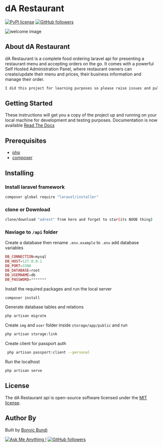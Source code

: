 # dA Restaurant

[![PyPI license](https://img.shields.io/pypi/l/ansicolortags.svg)](https://pypi.python.org/pypi/ansicolortags/)     [![GitHub followers](https://img.shields.io/github/followers/b0nbon1.svg?style=social&label=Follow&maxAge=2592000)](https://github.com/b0nbon1?tab=followers)

![welcome image](https://i.ytimg.com/vi/MHG3n_-Y33A/maxresdefault.jpg)

## About dA Restaurant

dA Restaurant  is a complete food ordering laravel api for presenting a restaurant menu and accepting orders on the go. It comes with a powerful Self Hosted Administration Panel, where restaurant owners can create/update their menu and prices, their business information and manage their order.

```txt
I did this project for learning purposes so please raise issues and pull request for more modifications, errors or to improve the api. 
```

## Getting Started

These instructions will get you a copy of the project up and running on your local machine for development and testing purposes. Documentation is now available [Read The Docs](https://documenter.getpostman.com/view/6169068/S1EJWgBy)

## Prerequisites

* [php](http://php.net/)
* [composer](https://getcomposer.org/)

## Installing

### Install laravel framework

```sh
composer global require "laravel/installer"
```

### clone or Download

```sh
clone/download "adrest" from here and forget to star(its NOOB thing)
``` 


### Naviage to `/api` folder

Create a database then rename `.env.example` to `.env` add database variables

```php
DB_CONNECTION=mysql
DB_HOST=127.0.0.1
DB_PORT=3306
DB_DATABASE=root
DB_USERNAME=db
DB_PASSWORD=*******
```

Install the required packages and run the local server

```sh
composer install
```

Generate database tables and relations

```sh
php artisan migrate
```

Create `img` and `user` folder inside `storage/app/public` and run

```sh
php artisan storage:link
```

Create client for passport auth

```sh
 php artisan passport:client --personal
 ```

Run the localhost

```sh
php artisan serve
```

## License

The dA Restaurant api is open-source software licensed under the [MIT license](https://opensource.org/licenses/MIT).

## Author By

Built by [Bonvic Bundi](https://github.com/b0nbon1) 

[![Ask Me Anything !](https://img.shields.io/badge/Ask%20me-anything-1abc9c.svg)](https://twitter.com/Bonvic7) [![GitHub followers](https://img.shields.io/github/followers/b0nbon1.svg?style=social&label=Follow&maxAge=2592000)](https://github.com/b0nbon1?tab=followers)
